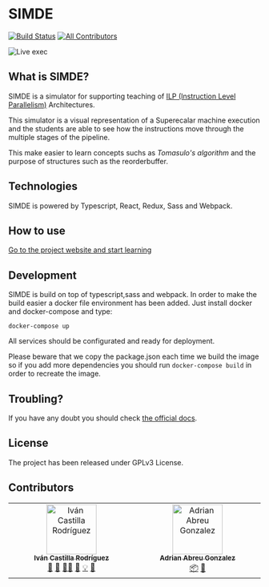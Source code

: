 # SIMDE
[![Build Status](https://travis-ci.org/etsiiull/SIMDE.svg?branch=master)](https://travis-ci.org/etsiiull/SIMDE)
[![All Contributors](https://img.shields.io/github/all-contributors/SIMDE-ULL/SIMDE?color=ee8449&style=flat-square)](#contributors)

![Live exec](/assets/exec.gif)

## What is SIMDE?

SIMDE is a simulator for supporting teaching of [ILP (Instruction Level Parallelism)](https://en.wikipedia.org/wiki/Instruction-level_parallelism) Architectures. 

This simulator is a visual representation of a Superecalar machine execution and the students are able to see how the instructions move through the multiple stages of the pipeline. 

This make easier to learn concepts suchs as *Tomasulo's algorithm* and the purpose of structures such as the reorderbuffer.

## Technologies

SIMDE is powered by Typescript, React, Redux, Sass and Webpack.

## How to use

[Go to the project website and start learning](https://etsiiull.github.io/SIMDE/)

## Development

SIMDE is build on top of typescript,sass and webpack. In order to make the build easier a docker file environment has been added.
Just install docker and docker-compose and type:

`docker-compose up`

All services should be configurated and ready for deployment.

Please beware that we copy the package.json each time we build the image so if you add more dependencies you should run `docker-compose build` in order to recreate the image.

## Troubling?

If you have any doubt you should check [the official docs](https://etsiiull.gitbooks.io/simde/).

## License

The project has been released under GPLv3 License.

## Contributors

<!-- ALL-CONTRIBUTORS-LIST:START - Do not remove or modify this section -->
<!-- prettier-ignore-start -->
<!-- markdownlint-disable -->
<table>
  <tbody>
    <tr>
      <td align="center" valign="top" width="14.28%"><a href="https://github.com/icasrod"><img src="https://avatars.githubusercontent.com/u/17193911?v=4?s=100" width="100px;" alt="Iván Castilla Rodríguez"/><br /><sub><b>Iván Castilla Rodríguez</b></sub></a><br /><a href="#research-icasrod" title="Research">🔬</a> <a href="#projectManagement-icasrod" title="Project Management">📆</a> <a href="#mentoring-icasrod" title="Mentoring">🧑‍🏫</a> <a href="#ideas-icasrod" title="Ideas, Planning, & Feedback">🤔</a> <a href="#example-icasrod" title="Examples">💡</a> <a href="#doc-icasrod" title="Documentation">📖</a></td>
      <td align="center" valign="top" width="14.28%"><a href="https://adrianabreu.gitlab.io"><img src="https://avatars.githubusercontent.com/u/9080392?v=4?s=100" width="100px;" alt="Adrian Abreu Gonzalez"/><br /><sub><b>Adrian Abreu Gonzalez</b></sub></a><br /><a href="#platform-adrianabreu" title="Packaging/porting to new platform">📦</a> <a href="#design-adrianabreu" title="Design">🎨</a></td>
    </tr>
  </tbody>
</table>

<!-- markdownlint-restore -->
<!-- prettier-ignore-end -->

<!-- ALL-CONTRIBUTORS-LIST:END -->
